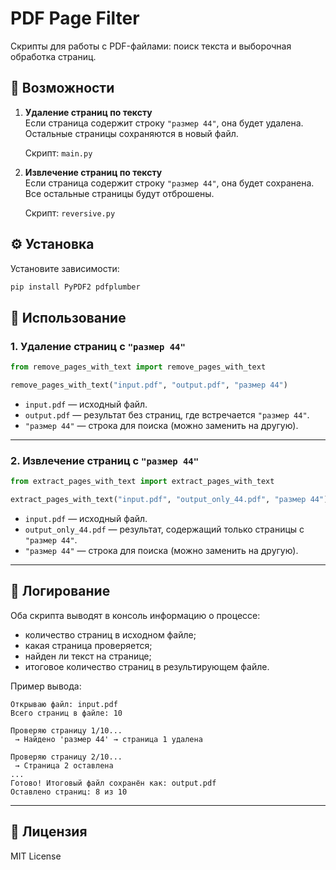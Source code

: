 # PDF Page Filter

Скрипты для работы с PDF-файлами: поиск текста и выборочная обработка страниц.

## 📌 Возможности

1. **Удаление страниц по тексту**  
   Если страница содержит строку `"размер 44"`, она будет удалена.  
   Остальные страницы сохраняются в новый файл.

   Скрипт: `main.py`

2. **Извлечение страниц по тексту**  
   Если страница содержит строку `"размер 44"`, она будет сохранена.  
   Все остальные страницы будут отброшены.

   Скрипт: `reversive.py`

## ⚙️ Установка

Установите зависимости:

```bash
pip install PyPDF2 pdfplumber
````

## 🚀 Использование

### 1. Удаление страниц с `"размер 44"`

```python
from remove_pages_with_text import remove_pages_with_text

remove_pages_with_text("input.pdf", "output.pdf", "размер 44")
```

* `input.pdf` — исходный файл.
* `output.pdf` — результат без страниц, где встречается `"размер 44"`.
* `"размер 44"` — строка для поиска (можно заменить на другую).

---

### 2. Извлечение страниц с `"размер 44"`

```python
from extract_pages_with_text import extract_pages_with_text

extract_pages_with_text("input.pdf", "output_only_44.pdf", "размер 44")
```

* `input.pdf` — исходный файл.
* `output_only_44.pdf` — результат, содержащий только страницы с `"размер 44"`.
* `"размер 44"` — строка для поиска (можно заменить на другую).

---

## 📝 Логирование

Оба скрипта выводят в консоль информацию о процессе:

* количество страниц в исходном файле;
* какая страница проверяется;
* найден ли текст на странице;
* итоговое количество страниц в результирующем файле.

Пример вывода:

```
Открываю файл: input.pdf
Всего страниц в файле: 10

Проверяю страницу 1/10...
 → Найдено 'размер 44' → страница 1 удалена

Проверяю страницу 2/10...
 → Страница 2 оставлена
...
Готово! Итоговый файл сохранён как: output.pdf
Оставлено страниц: 8 из 10
```

---

## 📜 Лицензия

MIT License
